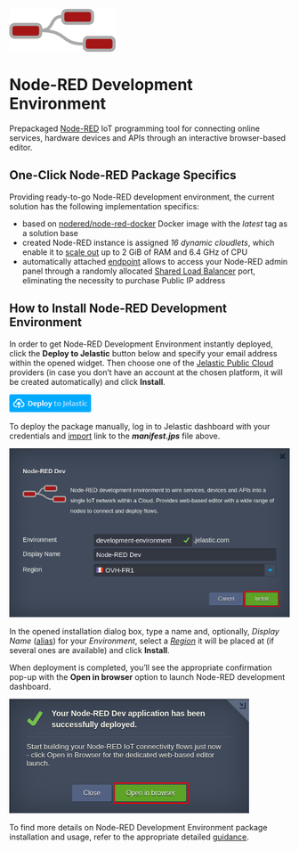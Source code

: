 ![node-red-logo](images/node-red-logo.png)
 
# Node-RED Development Environment  
 
Prepackaged [Node-RED](https://nodered.org/) IoT programming tool for connecting online services, hardware devices and APIs through an interactive browser-based editor.
 
## One-Click Node-RED Package Specifics
 
Providing ready-to-go Node-RED development environment, the current solution has the following implementation specifics:
 
- based on [nodered/node-red-docker](https://hub.docker.com/r/nodered/node-red-docker/) Docker image with the _latest_ tag as a solution base
- created Node-RED instance is assigned *16 dynamic cloudlets*, which enable it to [scale out](https://docs.jelastic.com/automatic-vertical-scaling) up to 2 GiB of RAM and 6.4 GHz of CPU
- automatically attached [endpoint](https://docs.jelastic.com/endpoints) allows to access your Node-RED admin panel through a randomly allocated [Shared Load Balancer](https://docs.jelastic.com/shared-load-balancer) port, eliminating the necessity to purchase Public IP address
 
## How to Install Node-RED Development Environment
 
In order to get Node-RED Development Environment instantly deployed, click the **Deploy to Jelastic** button below and specify your email address within the opened widget. Then choose one of the [Jelastic Public Cloud](https://jelastic.cloud) providers (in case you don’t have an account at the chosen platform, it will be created automatically) and click **Install**.
 
[![Deploy](images/deploy-to-jelastic.png)](https://jelastic.com/install-application/?manifest=https://github.com/jelastic-jps/node-red/blob/master/manifest.jps)
 
To deploy the package manually, log in to Jelastic dashboard with your credentials and [import](https://docs.jelastic.com/environment-import) link to the **_manifest.jps_** file above.
 
![node-red-installation](images/node-red-installation.png)

In the opened installation dialog box, type a name and, optionally, *Display Name* ([alias](https://docs.jelastic.com/environment-aliases))  for your *Environment*, select a _[Region](https://docs.jelastic.com/environment-regions)_ it will be placed at (if several ones are available) and click **Install**.

When deployment is completed, you’ll see the appropriate confirmation pop-up with the **Open in browser** option to launch Node-RED development dashboard. 
 
![nodered-success-message](images/nodered-success-message.png)

To find more details on Node-RED Development Environment package installation and usage, refer to the appropriate detailed [guidance](http://blog.jelastic.com/2017/06/22/node-red-cloud-hosting-for-tweeter-feed-analysis/).
